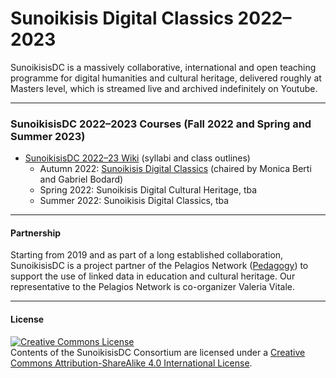 # Sunoikisis Digital Classics 2022–2023

SunoikisisDC is a massively collaborative, international and open teaching programme for digital humanities and cultural heritage, delivered roughly at Masters level, which is streamed live and archived indefinitely on Youtube.

***
### SunoikisisDC 2022–2023 Courses (Fall 2022 and Spring and Summer 2023)

* [SunoikisisDC 2022–23 Wiki](https://github.com/SunoikisisDC/SunoikisisDC-2022-2023/wiki) (syllabi and class outlines)
   * Autumn 2022: [Sunoikisis Digital Classics](Autumn-2022-Sunoikisis-DC) (chaired by Monica Berti and Gabriel Bodard)
   * Spring 2022: Sunoikisis Digital Cultural Heritage, tba
   * Summer 2022: Sunoikisis Digital Classics, tba

***
#### Partnership
Starting from 2019 and as part of a long established collaboration, SunoikisisDC is a project partner of the Pelagios Network ([Pedagogy](https://pelagios.org/activities/pedagogy/)) to support the use of linked data in education and cultural heritage. Our representative to the Pelagios Network is co-organizer Valeria Vitale.

***
#### License

<a rel="license" href="http://creativecommons.org/licenses/by-sa/4.0/"><img alt="Creative Commons License" style="border-width:0" src="https://i.creativecommons.org/l/by-sa/4.0/88x31.png" /></a><br />Contents of the SunoikisisDC Consortium are licensed under a <a rel="license" href="http://creativecommons.org/licenses/by-sa/4.0/">Creative Commons Attribution-ShareAlike 4.0 International License</a>.
